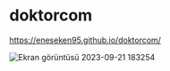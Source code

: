 # doktorcom
https://eneseken95.github.io/doktorcom/

![Ekran görüntüsü 2023-09-21 183254](https://github.com/eneseken95/enesekencom/assets/144843964/5b694491-54ea-494d-aa52-057a71e4f492)
